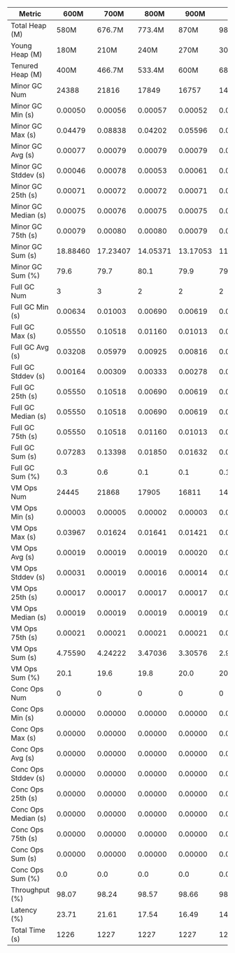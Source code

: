 | Metric | 600M | 700M | 800M | 900M | 1 GB | 2 GB | 4 GB | 8 GB |
|------|----|----|----|----|----|----|----|----|
| Total Heap (M) | 580M | 676.7M | 773.4M | 870M | 989.9M | 1979.8M | 3959.5M | 7918.9M |
| Young Heap (M) | 180M | 210M | 240M | 270M | 307.2M | 614.4M | 1228.8M | 2457.6M |
| Tenured Heap (M) | 400M | 466.7M | 533.4M | 600M | 682.7M | 1365.4M | 2730.7M | 5461.4M |
| Minor GC Num | 24388 | 21816 | 17849 | 16757 | 14609 | 7395 | 3201 | 1800 |
| Minor GC Min (s) | 0.00050 | 0.00056 | 0.00057 | 0.00052 | 0.00056 | 0.00050 | 0.00055 | 0.00057 |
| Minor GC Max (s) | 0.04479 | 0.08838 | 0.04202 | 0.05596 | 0.06619 | 0.06203 | 0.06051 | 0.06466 |
| Minor GC Avg (s) | 0.00077 | 0.00079 | 0.00079 | 0.00079 | 0.00079 | 0.00082 | 0.00086 | 0.00090 |
| Minor GC Stddev (s) | 0.00046 | 0.00078 | 0.00053 | 0.00061 | 0.00068 | 0.00086 | 0.00133 | 0.00215 |
| Minor GC 25th (s) | 0.00071 | 0.00072 | 0.00072 | 0.00071 | 0.00071 | 0.00073 | 0.00074 | 0.00074 |
| Minor GC Median (s) | 0.00075 | 0.00076 | 0.00075 | 0.00075 | 0.00075 | 0.00077 | 0.00079 | 0.00079 |
| Minor GC 75th (s) | 0.00079 | 0.00080 | 0.00080 | 0.00079 | 0.00079 | 0.00081 | 0.00085 | 0.00084 |
| Minor GC Sum (s) | 18.88460 | 17.23407 | 14.05371 | 13.17053 | 11.51362 | 6.03075 | 2.76104 | 1.62003 |
| Minor GC Sum (%) | 79.6 | 79.7 | 80.1 | 79.9 | 79.7 | 79.8 | 78.6 | 78.1 |
| Full GC Num | 3 | 3 | 2 | 2 | 2 | 2 | 2 | 2 |
| Full GC Min (s) | 0.00634 | 0.01003 | 0.00690 | 0.00619 | 0.00685 | 0.00619 | 0.00538 | 0.00651 |
| Full GC Max (s) | 0.05550 | 0.10518 | 0.01160 | 0.01013 | 0.01135 | 0.01050 | 0.01101 | 0.01152 |
| Full GC Avg (s) | 0.03208 | 0.05979 | 0.00925 | 0.00816 | 0.00910 | 0.00834 | 0.00820 | 0.00902 |
| Full GC Stddev (s) | 0.00164 | 0.00309 | 0.00333 | 0.00278 | 0.00318 | 0.00305 | 0.00398 | 0.00354 |
| Full GC 25th (s) | 0.05550 | 0.10518 | 0.00690 | 0.00619 | 0.00685 | 0.00619 | 0.00538 | 0.00651 |
| Full GC Median (s) | 0.05550 | 0.10518 | 0.00690 | 0.00619 | 0.00685 | 0.00619 | 0.00538 | 0.00651 |
| Full GC 75th (s) | 0.05550 | 0.10518 | 0.01160 | 0.01013 | 0.01135 | 0.01050 | 0.01101 | 0.01152 |
| Full GC Sum (s) | 0.07283 | 0.13398 | 0.01850 | 0.01632 | 0.01820 | 0.01669 | 0.01639 | 0.01803 |
| Full GC Sum (%) | 0.3 | 0.6 | 0.1 | 0.1 | 0.1 | 0.2 | 0.5 | 0.9 |
| VM Ops Num | 24445 | 21868 | 17905 | 16811 | 14661 | 7447 | 3250 | 1855 |
| VM Ops Min (s) | 0.00003 | 0.00005 | 0.00002 | 0.00003 | 0.00004 | 0.00003 | 0.00004 | 0.00001 |
| VM Ops Max (s) | 0.03967 | 0.01624 | 0.01641 | 0.01421 | 0.01185 | 0.01651 | 0.01683 | 0.01642 |
| VM Ops Avg (s) | 0.00019 | 0.00019 | 0.00019 | 0.00020 | 0.00020 | 0.00020 | 0.00023 | 0.00024 |
| VM Ops Stddev (s) | 0.00031 | 0.00019 | 0.00016 | 0.00014 | 0.00013 | 0.00021 | 0.00041 | 0.00056 |
| VM Ops 25th (s) | 0.00017 | 0.00017 | 0.00017 | 0.00017 | 0.00017 | 0.00018 | 0.00019 | 0.00019 |
| VM Ops Median (s) | 0.00019 | 0.00019 | 0.00019 | 0.00019 | 0.00019 | 0.00019 | 0.00021 | 0.00021 |
| VM Ops 75th (s) | 0.00021 | 0.00021 | 0.00021 | 0.00021 | 0.00021 | 0.00022 | 0.00023 | 0.00023 |
| VM Ops Sum (s) | 4.75590 | 4.24222 | 3.47036 | 3.30576 | 2.90552 | 1.50800 | 0.73457 | 0.43646 |
| VM Ops Sum (%) | 20.1 | 19.6 | 19.8 | 20.0 | 20.1 | 20.0 | 20.9 | 21.0 |
| Conc Ops Num | 0 | 0 | 0 | 0 | 0 | 0 | 0 | 0 |
| Conc Ops Min (s) | 0.00000 | 0.00000 | 0.00000 | 0.00000 | 0.00000 | 0.00000 | 0.00000 | 0.00000 |
| Conc Ops Max (s) | 0.00000 | 0.00000 | 0.00000 | 0.00000 | 0.00000 | 0.00000 | 0.00000 | 0.00000 |
| Conc Ops Avg (s) | 0.00000 | 0.00000 | 0.00000 | 0.00000 | 0.00000 | 0.00000 | 0.00000 | 0.00000 |
| Conc Ops Stddev (s) | 0.00000 | 0.00000 | 0.00000 | 0.00000 | 0.00000 | 0.00000 | 0.00000 | 0.00000 |
| Conc Ops 25th (s) | 0.00000 | 0.00000 | 0.00000 | 0.00000 | 0.00000 | 0.00000 | 0.00000 | 0.00000 |
| Conc Ops Median (s) | 0.00000 | 0.00000 | 0.00000 | 0.00000 | 0.00000 | 0.00000 | 0.00000 | 0.00000 |
| Conc Ops 75th (s) | 0.00000 | 0.00000 | 0.00000 | 0.00000 | 0.00000 | 0.00000 | 0.00000 | 0.00000 |
| Conc Ops Sum (s) | 0.00000 | 0.00000 | 0.00000 | 0.00000 | 0.00000 | 0.00000 | 0.00000 | 0.00000 |
| Conc Ops Sum (%) | 0.0 | 0.0 | 0.0 | 0.0 | 0.0 | 0.0 | 0.0 | 0.0 |
| Throughput (%) | 98.07 | 98.24 | 98.57 | 98.66 | 98.82 | 99.38 | 99.71 | 99.83 |
| Latency (%) | 23.71 | 21.61 | 17.54 | 16.49 | 14.44 | 7.56 | 3.51 | 2.07 |
| Total Time (s) | 1226 | 1227 | 1227 | 1227 | 1227 | 1227 | 1228 | 1227 |
